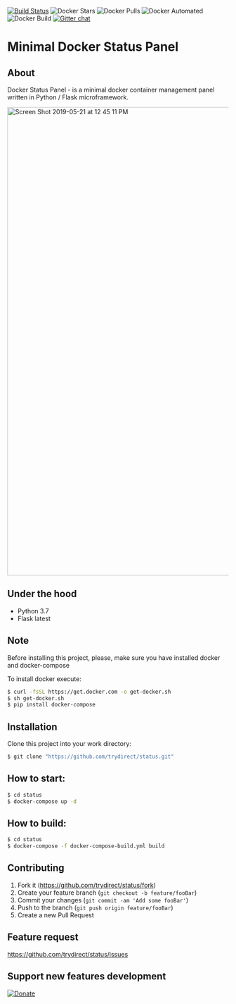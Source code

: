 [![Build Status](https://travis-ci.com/trydirect/status.svg?branch=master)](https://travis-ci.com/trydirect/status)
![Docker Stars](https://img.shields.io/docker/stars/trydirect/status.svg)
![Docker Pulls](https://img.shields.io/docker/pulls/trydirect/status.svg)
![Docker Automated](https://img.shields.io/docker/cloud/automated/trydirect/status.svg)
![Docker Build](https://img.shields.io/docker/cloud/build/trydirect/status.svg)
[![Gitter chat](https://badges.gitter.im/trydirect/community.png)](https://gitter.im/try-direct/community)

# Minimal Docker Status Panel

## About
Docker Status Panel - is a minimal docker container management panel written in Python / Flask microframework.


<img width="1063" alt="Screen Shot 2019-05-21 at 12 45 11 PM" src="https://user-images.githubusercontent.com/42473/58089800-5ae5cd80-7bce-11e9-81ab-b11e9a5ec125.png">

## Under the hood
 * Python 3.7
 * Flask latest
 

## Note
Before installing this project, please, make sure you have installed docker and docker-compose

To install docker execute: 
```sh
$ curl -fsSL https://get.docker.com -o get-docker.sh
$ sh get-docker.sh
$ pip install docker-compose
```

## Installation
Clone this project into your work directory:
```sh
$ git clone "https://github.com/trydirect/status.git"
```

## How to start:
```sh
$ cd status
$ docker-compose up -d
```


## How to build:
```sh
$ cd status
$ docker-compose -f docker-compose-build.yml build
```


## Contributing

1. Fork it (<https://github.com/trydirect/status/fork>)
2. Create your feature branch (`git checkout -b feature/fooBar`)
3. Commit your changes (`git commit -am 'Add some fooBar'`)
4. Push to the branch (`git push origin feature/fooBar`)
5. Create a new Pull Request

## Feature request
https://github.com/trydirect/status/issues

## Support new features development

[![Donate](https://img.shields.io/badge/Donate-PayPal-green.svg)](https://www.paypal.com/cgi-bin/webscr?cmd=_s-xclick&hosted_button_id=2BH8ED2AUU2RL)
